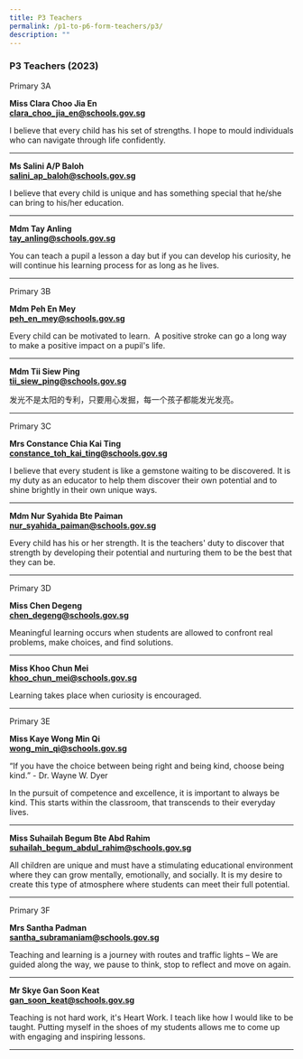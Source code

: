 ```yaml
---
title: P3 Teachers
permalink: /p1-to-p6-form-teachers/p3/
description: ""
---
```

### P3 Teachers (2023)

Primary 3A

**Miss Clara Choo Jia En** <br> 
[**clara_choo_jia_en@schools.gov.sg**](mailto:clara_choo_jia_en@schools.gov.sg)

I believe that every child has his set of strengths. I hope to mould individuals who can navigate through life confidently.

* * *

**Ms Salini A/P Baloh** <br>
[**salini_ap_baloh@schools.gov.sg**](mailto:salini_ap_baloh@schools.gov.sg)

I believe that every child is unique and has something special that he/she can bring to his/her education.

* * *

**Mdm Tay Anling** <br>
[**tay_anling@schools.gov.sg**](mailto:tay_anling@schools.gov.sg)

You can teach a pupil a lesson a day but if you can develop his curiosity, he will continue his learning process for as long as he lives.

* * *

Primary 3B

**Mdm Peh En Mey** <br>
[**peh_en_mey@schools.gov.sg**](mailto:peh_en_mey@schools.gov.sg)

Every child can be motivated to learn.&nbsp; A positive stroke can go a long way to make a positive impact on a pupil's life. 

* * *

**Mdm Tii Siew Ping** <br>
[**tii_siew_ping@schools.gov.sg**](mailto:tii_siew_ping@schools.gov.sg)

发光不是太阳的专利，只要用心发掘，每一个孩子都能发光发亮。

* * *

Primary 3C

**Mrs Constance Chia Kai Ting** <br>
[**constance_toh_kai_ting@schools.gov.sg**](mailto:constance_toh_kai_ting@schools.gov.sg)

I believe that every student is like a gemstone waiting to be discovered. It is my duty as an educator to help them discover their own potential and to shine brightly in their own unique ways.

* * *

**Mdm Nur Syahida Bte Paiman** <br>
[**nur_syahida_paiman@schools.gov.sg**](mailto:nur_syahida_paiman@schools.gov.sg)

Every child has his or her strength. It is the teachers' duty to discover that strength by developing their potential and nurturing them to be the best that they can be.

* * *

Primary 3D

**Miss Chen Degeng** <br>
[**chen_degeng@schools.gov.sg**](mailto:chen_degeng@schools.gov.sg)

Meaningful learning occurs when students are allowed to confront real problems, make choices, and find solutions.

* * *
 
**Miss Khoo Chun Mei** <br>
[**khoo_chun_mei@schools.gov.sg**](mailto:khoo_chun_mei@schools.gov.sg)

Learning takes place when curiosity is encouraged.

* * *

Primary 3E

**Miss Kaye Wong Min Qi** <br>
[**wong_min_qi@schools.gov.sg**](mailto:wong_min_qi@schools.gov.sg)

“If you have the choice between being right and being kind, choose being kind.” - Dr. Wayne W. Dyer 

In the pursuit of competence and excellence, it is important to always be kind. This starts within the classroom, that transcends to their everyday lives.

* * *

**Miss Suhailah Begum Bte Abd Rahim** <br>
[**suhailah_begum_abdul_rahim@schools.gov.sg**](mailto:suhailah_begum_abdul_rahim@schools.gov.sg)

All children are unique and must have a stimulating educational environment where they can grow mentally, emotionally, and socially. It is my desire to create this type of atmosphere where students can meet their full potential.

* * *

Primary 3F

**Mrs Santha Padman** <br>
[**santha_subramaniam@schools.gov.sg**](mailto:santha_subramaniam@schools.gov.sg)

Teaching and learning is a journey with routes and traffic lights – We are guided along the way, we pause to think, stop to reflect and move on again.

* * *

**Mr Skye Gan Soon Keat** <br>
[**gan_soon_keat@schools.gov.sg**](mailto:gan_soon_keat@schools.gov.sg)

Teaching is not hard work, it's Heart Work. I teach like how I would like to be taught. Putting myself in the shoes of my students allows me to come up with engaging and inspiring lessons.

* * *